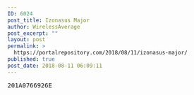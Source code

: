```yaml
---
ID: 6024
post_title: Izonasus Major
author: WirelessAverage
post_excerpt: ""
layout: post
permalink: >
  https://portalrepository.com/2018/08/11/izonasus-major/
published: true
post_date: 2018-08-11 06:09:11
---
```

<pre>201A0766926E</pre>